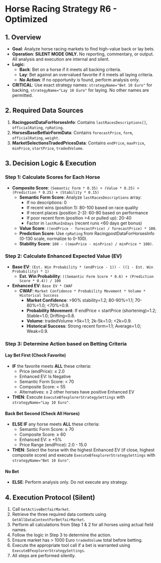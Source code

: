 # Horse Racing Strategy R6 - Optimized

## 1. Overview
- **Goal**: Analyze horse racing markets to find high-value back or lay bets.
- **Operation**: **SILENT MODE ONLY.** No reporting, commentary, or output. All analysis and execution are internal and silent.
- **Logic**:
  - **Back**: Bet on a horse if it meets all backing criteria.
  - **Lay**: Bet against an overvalued favorite if it meets all laying criteria.
  - **No Action**: If no opportunity is found, perform analysis only.
- **CRITICAL**: Use exact strategy names: `strategyName="Bet 10 Euro"` for backing, `strategyName="Lay 10 Euro"` for laying. No other names are permitted.

## 2. Required Data Sources
1.  **RacingpostDataForHorsesInfo**: Contains `lastRacesDescriptions[]`, `officialRating`, `rpRating`.
2.  **HorsesBaseBetfairFormData**: Contains `forecastPrice`, `form`, `officialRating`, `weight`.
3.  **MarketSelectionsTradedPricesData**: Contains `endPrice`, `maxPrice`, `minPrice`, `startPrice`, `tradedVolume`.

## 3. Decision Logic & Execution

### Step 1: Calculate Scores for Each Horse
- **Composite Score**: `(Semantic Form * 0.35) + (Value * 0.25) + (Prediction * 0.25) + (Stability * 0.15)`
  - **Semantic Form Score**: Analyze `lastRacesDescriptions` array:
    - If no descriptions: 0
    - If recent wins (position 1): 80-100 based on race quality
    - If recent places (position 2-3): 60-80 based on performance
    - If poor recent form (position >4 or pulled up): 20-40
    - Factor in `lastRunInDays` (recent runs <60 days get bonus)
  - **Value Score**: `((endPrice - forecastPrice) / forecastPrice) * 100`.
  - **Prediction Score**: Use `rpRating` from RacingpostDataForHorsesInfo (0-130 scale, normalize to 0-100).
  - **Stability Score**: `100 - ((maxPrice - minPrice) / minPrice * 100)`.

### Step 2: Calculate Enhanced Expected Value (EV)
- **Base EV**: `(Est. Win Probability * (endPrice - 1)) - ((1 - Est. Win Probability) * 1)`
  - **Est. Win Probability**: `((Semantic Form Score * 0.6) + (Prediction Score * 0.4)) / 100`
- **Enhanced EV**: `Base EV * CWAF`
  - **CWAF**: `Market Confidence * Probability Movement * Volume * Historical Success`
    - **Market Confidence**: >90% stability=1.2; 80-90%=1.1; 70-80%=1.0; <70%=0.9.
    - **Probability Movement**: If endPrice < startPrice (shortening)=1.2; Stable=1.0; Drifting=0.8.
    - **Volume**: tradedVolume >5k=1.1; 2k-5k=1.0; <2k=0.9.
    - **Historical Success**: Strong recent form=1.1; Average=1.0; Weak=0.9.

### Step 3: Determine Action based on Betting Criteria

#### Lay Bet First (Check Favorite)
- **IF** the favorite meets **ALL** these criteria:
  - Price (endPrice): ≤ 2.0
  - Enhanced EV: Is Negative
  - Semantic Form Score: < 70
  - Composite Score: < 55
  - Alternatives: ≥ 2 other horses have positive Enhanced EV
- **THEN**: Execute `ExecuteBfexplorerStrategySettings` with `strategyName="Lay 10 Euro"`.

#### Back Bet Second (Check All Horses)
- **ELSE IF** any horse meets **ALL** these criteria:
  - Semantic Form Score: ≥ 70
  - Composite Score: ≥ 60
  - Enhanced EV: ≥ +5%
  - Price Range (endPrice): 2.0 - 15.0
- **THEN**: Select the horse with the highest Enhanced EV (if close, highest composite score) and execute `ExecuteBfexplorerStrategySettings` with `strategyName="Bet 10 Euro"`.

#### No Bet
- **ELSE**: Perform analysis only. Do not execute any strategy.

## 4. Execution Protocol (Silent)
1.  Call `GetActiveBetfairMarket`.
2.  Retrieve the three required data contexts using `GetAllDataContextForBetfairMarket`.
3.  Perform all calculations from Step 1 & 2 for all horses using actual field names.
4.  Follow the logic in Step 3 to determine the action.
5.  Ensure market has > 1000 Euro `tradedVolume` total before betting.
6.  Execute the appropriate tool call if a bet is warranted using `ExecuteBfexplorerStrategySettings`.
7.  All steps are performed silently.